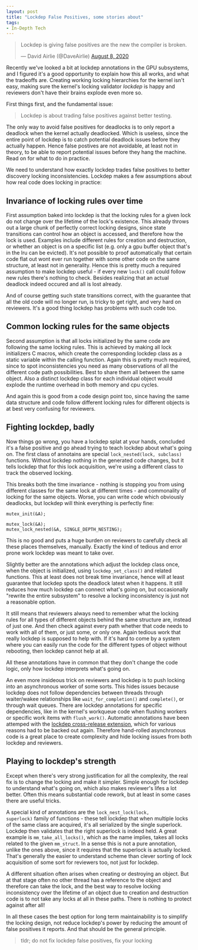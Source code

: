 ```yaml
---
layout: post
title: "Lockdep False Positives, some stories about"
tags:
- In-Depth Tech
---
```

<blockquote class="twitter-tweet"><p lang="en" dir="ltr">Lockdep is giving false positives are the new the compiler is broken.</p>&mdash; David Airlie (@DaveAirlie) <a href="https://twitter.com/DaveAirlie/status/1291932064606859269?ref_src=twsrc%5Etfw">August 8, 2020</a></blockquote> <script async src="https://platform.twitter.com/widgets.js" charset="utf-8"></script> 

Recently we've looked a bit at lockdep annotations in the GPU subsystems, and I
figured it's a good opportunity to explain how this all works, and what the
tradeoffs are. Creating working locking hierarchies for the kernel isn't easy,
making sure the kernel's locking validator *lockdep* is happy and reviewers
don't have their brains explode even more so.

First things first, and the fundamental issue:

>   Lockdep is about trading false positives against better testing.

The only way to avoid false positives for deadlocks is to only report a deadlock
when the kernel actually deadlocked. Which is useless, since the entire point of
lockdep is to catch potential deadlock issues before they actually happen. Hence
false postives are not avoidable, at least not in theory, to be able to report
potential issues before they hang the machine. Read on for what to do in
practice.

<!--more-->

We need to understand how exactly lockdep trades false positives to better
discovery locking inconsistencies. Lockdep makes a few assumptions about how
real code does locking in practice:

## Invariance of locking rules over time

First assumption baked into lockdep is that the locking rules for a given lock
do not change over the lifetime of the lock's existence. This already throws out
a large chunk of perfectly correct locking designs, since state transitions can
control how an object is accessed, and therefore how the lock is used.  Examples
include different rules for creation and destruction, or whether an object is on
a specific list (e.g. only a gpu buffer object that's in the lru can be
evicted). It's not possible to proof automatically that certain code flat
out wont ever run together with some other code on the same structure, at least
not in generality. Hence this is pretty much a required assumption to make
lockdep useful - if every new <code>lock()</code> call could follow new rules
there's nothing to check. Besides realizing that an actual deadlock indeed
occured and all is lost already.

And of course getting such state transitions correct, with the guarantee that
all the old code will no longer run, is tricky to get right, and very hard on
reviewers. It's a good thing lockdep has problems with such code too.

## Common locking rules for the same objects

Second assumption is that all locks initialized by the same code are following
the same locking rules. This is achieved by making all lock initializers C
macros, which create the corresponding lockdep class as a static variable within
the calling function. Again this is pretty much required, since to spot
inconsistencies you need as many observations of all the different code path
possibilities. Best to share them all between the same object. Also a distinct
lockdep class for each individual object would explode the runtime overhead in
both memory and cpu cycles.

And again this is good from a code design point too, since having the same data
structure and code follow different locking rules for different objects is at
best very confusing for reviewers.

## Fighting lockdep, badly

Now things go wrong, you have a lockdep splat at your hands, concluded it's a
false positive and go ahead trying to teach lockdep about what's going on. The
first class of annotains are special <code>lock_nested(lock, subclass)</code>
functions. Without lockdep nothing in the generated code changes, but it tells
lockdep that for this lock acquisition, we're using a different class to track
the observed locking.

This breaks both the time invariance - nothing is stopping you from using
different classes for the same lock at different times - and commonality of
locking for the same objects. Worse, you can write code which obviously
deadlocks, but lockdep will think everything is perfectly fine:

    mutex_init(&A);

    mutex_lock(&A);
    mutex_lock_nested(&A, SINGLE_DEPTH_NESTING);

This is no good and puts a huge burden on reviewers to carefully check all these
places themselves, manually. Exactly the kind of tedious and error prone work
lockdep was meant to take over.

Slightly better are the annotations which adjust the lockdep class once, when
the object is initialized, using <code>lockdep_set_class()</code> and related
functions. This at least does not break time invariance, hence will at least
guarantee that lockdep spots the deadlock latest when it happens. It still
reduces how much lockdep can connect what's going on, but occasionally "rewrite
the entire subsystem" to resolve a locking inconsistency is just not a
reasonable option.

It still means that reviewers always need to remember what the locking rules for
all types of different objects behind the same structure are, instead of just
one. And then check against every path whether that code needs to work with all
of them, or just some, or only one. Again tedious work that really lockdep is
supposed to help with. If it's hard to come by a system where you can
easily run the code for the different types of object without rebooting,
then lockdep cannot help at all.

All these annotations have in common that they don't change the code logic, only
how lockdep interprets what's going on.

An even more insideous trick on reviewers and lockdep is to push locking into an
asynchronous worker of some sorts. This hides issues because lockdep does not
follow dependencies between threads through waiter/wakee relationships like
<code>wait_for_completion()</code> and <code>complete()</code>, or through wait
queues. There are lockdep annotations for specific dependencies, like in
the kernel's workqueue code when flushing workers or specific work items with
<code>flush_work()</code>. Automatic annotations have been attemped with the
[lockdep cross-release extension](https://lwn.net/Articles/709849/), which for
various reasons had to be backed out again. Therefore hand-rolled asynchronous
code is a great place to create complexity and hide locking issues from both
lockdep and reviewers.

## Playing to lockdep's strength

Except when there's very strong justification for all the complexity, the real
fix is to change the locking and make it simpler. Simple enough for lockdep to
understand what's going on, which also makes reviewer's lifes a lot better.
Often this means substantial code rework, but at least in some cases there
are useful tricks.

A special kind of annotations are the <code>lock_nest_lock(lock,
superlock)</code> family of functions - these tell lockdep that when multiple
locks of the same class are acquired, it's all serialized by the single
superlock. Lockdep then validates that the right superlock is indeed held. A
great example is <code>mm_take_all_locks()</code>, which as the name implies,
takes all locks related to the given <code>mm_struct</code>. In a sense this is
not a pure annotation, unlike the ones above, since it requires that the
superlock is actually locked. That's generally the easier to understand scheme
than clever sorting of lock acquisition of some sort for reviewers too, not just
for lockdep.

A different situation often arises when creating or destroying an object. But at
that stage often no other thread has a reference to the object and therefore can
take the lock, and the best way to resolve locking inconsistency over the
lifetime of an object due to creation and destruction code is to not take any
locks at all in these paths. There is nothing to protect against after all!

In all these cases the best option for long term maintainability is to simplify
the locking design, not reduce lockdep's power by reducing the amount of false
positives it reports. And that should be the general principle.

> tldr; do not fix lockdep false positives, fix your locking

